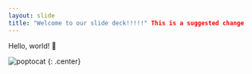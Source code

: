 ```yaml
---
layout: slide
title: "Welcome to our slide deck!!!!!" This is a suggested change
---
```


Hello, world! 👋

![poptocat](https://octodex.github.com/images/poptocat.png)
{: .center}
